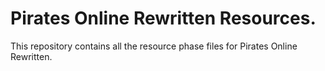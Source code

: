 # Pirates Online Rewritten Resources.
This repository contains all the resource phase files for Pirates Online Rewritten.
